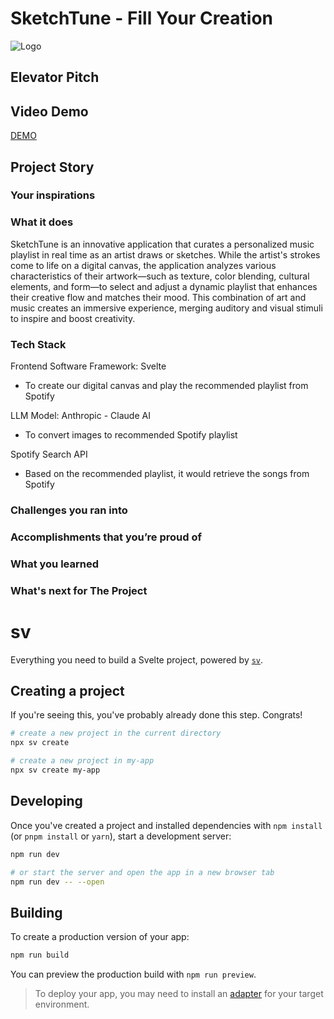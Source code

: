 # SketchTune - Fill Your Creation
![Logo](https://github.com/noahpin/sketchtune/blob/main/assets/logo.png?raw=true)

## Elevator Pitch

## Video Demo
[DEMO](https://media.graphassets.com/s9KxU1npTjKeoMrytjoi)

## Project Story

### Your inspirations

### What it does
SketchTune is an innovative application that curates a personalized music playlist in real time as an artist draws or sketches. While the artist's strokes come to life on a digital canvas, the application analyzes various characteristics of their artwork—such as texture, color blending, cultural elements, and form—to select and adjust a dynamic playlist that enhances their creative flow and matches their mood. This combination of art and music creates an immersive experience, merging auditory and visual stimuli to inspire and boost creativity.
### Tech Stack
Frontend Software Framework: Svelte
- To create our digital canvas and play the recommended playlist from Spotify
  
LLM Model: Anthropic - Claude AI
- To convert images to recommended Spotify playlist
  
Spotify Search API
- Based on the recommended playlist, it would retrieve the songs from Spotify
  

### Challenges you ran into

### Accomplishments that you’re proud of

### What you learned

### What's next for The Project


# sv

Everything you need to build a Svelte project, powered by [`sv`](https://github.com/sveltejs/cli).

## Creating a project

If you're seeing this, you've probably already done this step. Congrats!

```bash
# create a new project in the current directory
npx sv create

# create a new project in my-app
npx sv create my-app
```

## Developing

Once you've created a project and installed dependencies with `npm install` (or `pnpm install` or `yarn`), start a development server:

```bash
npm run dev

# or start the server and open the app in a new browser tab
npm run dev -- --open
```

## Building

To create a production version of your app:

```bash
npm run build
```

You can preview the production build with `npm run preview`.

> To deploy your app, you may need to install an [adapter](https://svelte.dev/docs/kit/adapters) for your target environment.
